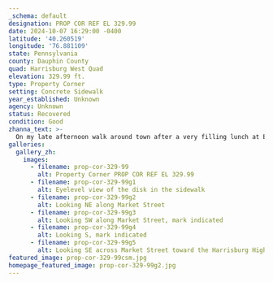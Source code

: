 ```yaml
---
_schema: default
designation: PROP COR REF EL 329.99
date: 2024-10-07 16:29:00 -0400
latitude: '40.260519'
longitude: '76.881109'
state: Pennsylvania
county: Dauphin County
quad: Harrisburg West Quad
elevation: 329.99 ft.
type: Property Corner
setting: Concrete Sidewalk
year_established: Unknown
agency: Unknown
status: Recovered
condition: Good
zhanna_text: >-
  On my late afternoon walk around town after a very filling lunch at El Sol nearby, and just after finding an elevation mark nearby, I spotted this property corner reference mark along Market Street in front of the Whitaker Center for Science and the Arts. The mark is set into concrete surrounding a sidewalk grate. Similar to the other mark I found this afternoon, I haven't been able to find any data for it. 
galleries:
  gallery_zh:
    images:
      - filename: prop-cor-329-99
        alt: Property Corner PROP COR REF EL 329.99
      - filename: prop-cor-329-99g1
        alt: Eyelevel view of the disk in the sidewalk
      - filename: prop-cor-329-99g2
        alt: Looking NE along Market Street          
      - filename: prop-cor-329-99g3
        alt: Looking SW along Market Street, mark indicated       
      - filename: prop-cor-329-99g4
        alt: Looking S, mark indicated 
      - filename: prop-cor-329-99g5
        alt: Looking SE across Market Street toward the Harrisburg High School SciTech campus                       
featured_image: prop-cor-329-99csm.jpg
homepage_featured_image: prop-cor-329-99g2.jpg
---
```

